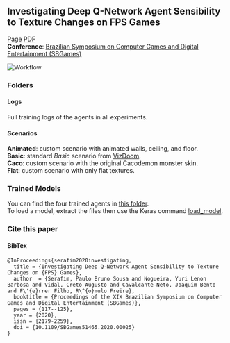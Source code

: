 ## Investigating Deep Q-Network Agent Sensibility to Texture Changes on FPS Games

[Page](https://paulobruno.github.io/publication/SBGames-investigating-deep/)   [PDF](https://www.sbgames.org/proceedings2020/ComputacaoFull/209515.pdf)  
**Conference**: [Brazilian Symposium on Computer Games and Digital Entertainment (SBGames)](https://www.sbgames.org/sbgames2020/)

![Workflow](https://paulobruno.github.io/assets/images/investigating.jpg)

### Folders

#### Logs

Full training logs of the agents in all experiments.

#### Scenarios

**Animated**: custom scenario with animated walls, ceiling, and floor.  
**Basic**: standard *Basic* scenario from [VizDoom](http://vizdoom.cs.put.edu.pl/).  
**Caco**: custom scenario with the original Cacodemon monster skin.  
**Flat**: custom scenario with only flat textures.

### Trained Models

You can find the four trained agents in [this folder](https://drive.google.com/drive/folders/1UdxsbmW30HjFtkd2eVxC34UWBHghH5Xd?usp=sharing).  
To load a model, extract the files then use the Keras command [load_model](https://www.tensorflow.org/api_docs/python/tf/keras/models/load_model).

### Cite this paper

#### BibTex

```
@InProceedings{serafim2020investigating,
  title = {Investigating Deep Q-Network Agent Sensibility to Texture Changes on {FPS} Games},
  author  = {Serafim, Paulo Bruno Sousa and Nogueira, Yuri Lenon Barbosa and Vidal, Creto Augusto and Cavalcante-Neto, Joaquim Bento and F\'{e}rrer Filho, R\^{o}mulo Freire},
  booktitle = {Proceedings of the XIX Brazilian Symposium on Computer Games and Digital Entertainment (SBGames)},
  pages = {117--125},
  year = {2020},
  issn = {2179-2259},
  doi = {10.1109/SBGames51465.2020.00025}
}
```

